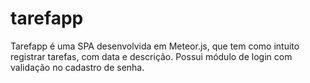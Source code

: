 # tarefapp
Tarefapp é uma SPA desenvolvida em Meteor.js, que tem como intuito registrar tarefas, com data e descrição. Possui módulo de login com validação no cadastro de senha.
